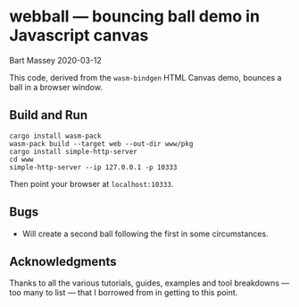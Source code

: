# webball — bouncing ball demo in Javascript canvas
Bart Massey 2020-03-12

This code, derived from the `wasm-bindgen` HTML Canvas demo,
bounces a ball in a browser window.

## Build and Run

    cargo install wasm-pack
    wasm-pack build --target web --out-dir www/pkg
    cargo install simple-http-server
    cd www
    simple-http-server --ip 127.0.0.1 -p 10333

Then point your browser at `localhost:10333`.
    
## Bugs
    
* Will create a second ball following the first in some
  circumstances.

## Acknowledgments

Thanks to all the various tutorials, guides, examples and
tool breakdowns — too many to list — that I borrowed from in
getting to this point.

